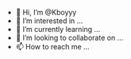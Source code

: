- 👋 Hi, I’m @Kboyyy
- 👀 I’m interested in ...
- 🌱 I’m currently learning ...
- 💞️ I’m looking to collaborate on ...
- 📫 How to reach me ...

<!---
Kboyyy/Kboyyy is a ✨ special ✨ repository because its `README.md` (this file) appears on your GitHub profile.
You can click the Preview link to take a look at your changes.
--->
